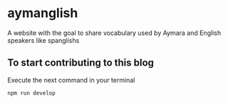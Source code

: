 # aymanglish

A website with the goal to share vocabulary used by Aymara and English speakers like spanglishs

## To start contributing to this blog

Execute the next command in your terminal

```
npm run develop
```
